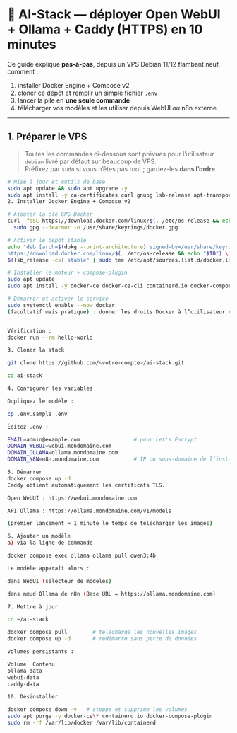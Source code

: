 # 🌟 AI-Stack — déployer Open WebUI + Ollama + Caddy (HTTPS) en 10 minutes

Ce guide explique **pas-à-pas**, depuis un VPS Debian 11/12 flambant neuf, comment :

1. installer Docker Engine + Compose v2  
2. cloner ce dépôt et remplir un simple fichier `.env`  
3. lancer la pile en **une seule commande**  
4. télécharger vos modèles et les utiliser depuis WebUI *ou* n8n externe  

---

## 1. Préparer le VPS

> Toutes les commandes ci-dessous sont prévues pour l’utilisateur `debian` livré par défaut sur beaucoup de VPS.  
> Préfixez par `sudo` si vous n’êtes pas root ; gardez-les **dans l’ordre**.

```bash
# Mise à jour et outils de base
sudo apt update && sudo apt upgrade -y
sudo apt install -y ca-certificates curl gnupg lsb-release apt-transport-https
2. Installer Docker Engine + Compose v2

# Ajouter la clé GPG Docker
curl -fsSL https://download.docker.com/linux/$(. /etc/os-release && echo "$ID")/gpg |
  sudo gpg --dearmor -o /usr/share/keyrings/docker.gpg

# Activer le dépôt stable
echo "deb [arch=$(dpkg --print-architecture) signed-by=/usr/share/keyrings/docker.gpg] \
https://download.docker.com/linux/$(. /etc/os-release && echo "$ID") \
$(lsb_release -cs) stable" | sudo tee /etc/apt/sources.list.d/docker.list

# Installer le moteur + compose-plugin
sudo apt update
sudo apt install -y docker-ce docker-ce-cli containerd.io docker-compose-plugin

# Démarrer et activer le service
sudo systemctl enable --now docker
(facultatif mais pratique) : donner les droits Docker à l’utilisateur courant :


Vérification : 
docker run --rm hello-world

3. Cloner la stack

git clone https://github.com/<votre-compte>/ai-stack.git

cd ai-stack

4. Configurer les variables

Dupliquez le modèle :

cp .env.sample .env

Éditez .env :

EMAIL=admin@example.com                 # pour Let's Encrypt
DOMAIN_WEBUI=webui.mondomaine.com
DOMAIN_OLLAMA=ollama.mondomaine.com
DOMAIN_N8N=n8n.mondomaine.com           # IP ou sous-domaine de l’instance n8n externe

5. Démarrer
docker compose up -d
Caddy obtient automatiquement les certificats TLS.

Open WebUI : https://webui.mondomaine.com

API Ollama : https://ollama.mondomaine.com/v1/models

(premier lancement ≈ 1 minute le temps de télécharger les images)

6. Ajouter un modèle
a) via la ligne de commande

docker compose exec ollama ollama pull qwen3:4b

Le modèle apparaît alors :

dans WebUI (sélecteur de modèles)

dans nœud Ollama de n8n (Base URL = https://ollama.mondomaine.com)

7. Mettre à jour

cd ~/ai-stack

docker compose pull        # télécharge les nouvelles images
docker compose up -d       # redémarre sans perte de données

Volumes persistants :

Volume	Contenu
ollama-data
webui-data	
caddy-data

10. Désinstaller

docker compose down -v   # stoppe et supprime les volumes
sudo apt purge -y docker-ce\* containerd.io docker-compose-plugin
sudo rm -rf /var/lib/docker /var/lib/containerd
